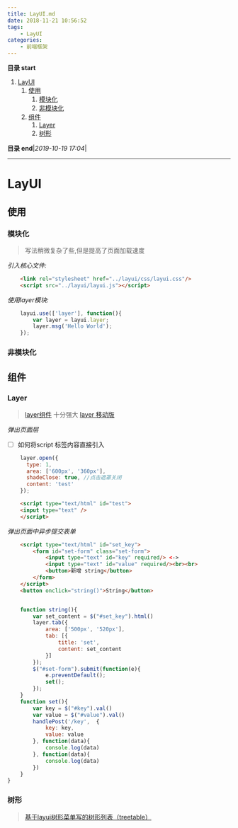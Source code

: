 ```yaml
---
title: LayUI.md
date: 2018-11-21 10:56:52
tags: 
    - LayUI
categories: 
    - 前端框架
---
```


**目录 start**
 
1. [LayUI](#layui)
    1. [使用](#使用)
        1. [模块化](#模块化)
        1. [非模块化](#非模块化)
    1. [组件](#组件)
        1. [Layer](#layer)
        1. [树形](#树形)

**目录 end**|_2019-10-19 17:04_|
****************************************
# LayUI

## 使用

### 模块化
> 写法稍微复杂了些,但是提高了页面加载速度

_引入核心文件:_
```html
    <link rel="stylesheet" href="../layui/css/layui.css"/>
    <script src="../layui/layui.js"></script>
```
_使用layer模块:_
```js
    layui.use(['layer'], function(){
        var layer = layui.layer;
        layer.msg('Hello World');
    });
```

### 非模块化

## 组件

### Layer
> [layer组件](http://layer.layui.com/?alone) 十分强大
> [layer 移动版](http://layer.layui.com/mobile/api.html)


_弹出页面层_
- [ ] 如何将script 标签内容直接引入 
```js
    layer.open({
      type: 1,
      area: ['600px', '360px'],
      shadeClose: true, //点击遮罩关闭
      content: 'test'
    });
```
```html
    <script type="text/html" id="test">
    <input type="text" />
    </script>
```
_弹出页面中异步提交表单_
```html
    <script type="text/html" id="set_key">
        <form id="set-form" class="set-form">
            <input type="text" id="key" required/> <->
            <input type="text" id="value" required/><br><br>
            <button>新增 string</button>
        </form>
    </script>
    <button onclick="string()">String</button>
```
```js

    function string(){
        var set_content = $("#set_key").html()
        layer.tab({
            area: ['500px', '520px'],
            tab: [{
                title: 'set', 
                content: set_content
            }]
        });        
        $("#set-form").submit(function(e){
            e.preventDefault();
            set();
        });
    }
    function set(){
        var key = $("#key").val()
        var value = $("#value").val()
        handlePost('/key',  {
            key: key, 
            value: value
        }, function(data){
            console.log(data)
        }, function(data){
            console.log(data)
        })
    }
}
```
### 树形
> [基于layui树形菜单写的树形列表（treetable）](https://segmentfault.com/a/1190000011812724)



